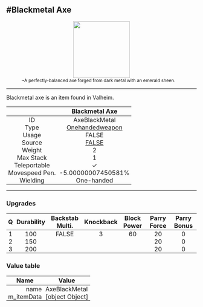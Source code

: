 <meta property="og:title" content="Blackmetal Axe - MoreValheim" /><meta property="og:type" content="website" /><meta property="og:image" content="/assets/blackmetal_axe.png" /><meta property="og:description" content="Blackmetal Axe is an item found in Valheim." /><meta name="theme-color" content="#546D78"><meta name="twitter:card" content="summary_large_image">
#Blackmetal Axe
-------------
<style>img {width:20px;}.tb {width:150px;display: block;margin-left: auto;margin-right: auto;}</style>

<style>.md-typeset table:not([class]) th:not([align]) {min-width:unset!important;}</style>
<style>td{padding:0em 0.3em!important;text-align:center!important;border-left:.05rem solid var(--md-default-fg-color--lightest)}</style>

<style>th{padding:0.1em 0.3em!important;text-align:center!important;font-weight:bold}</style>

<style>pre{text-align:right!important}</style>
<style>table tr td:first-child {border-left: 0;};</style>

<figure><img src="/assets/blackmetal_axe.png" class="tb" /><figcaption><small>~A perfectly-balanced axe forged from dark metal with an emerald sheen.</small></figcaption></figure>

-------------

Blackmetal axe is an item found in Valheim.

|        | Blackmetal Axe              |
| ----------- | ------------------------------------ |
| ID |AxeBlackMetal
| Type | [Onehandedweapon](../../types/onehandedweapon)
| Usage | FALSE<br>
| Source | [FALSE](../../items/false)
| Weight | 2 |
| Max Stack | 1 |
| Teleportable | ✓
| Movespeed Pen. | -5.00000007450581%
| Wielding | One-handed


-------------

### Upgrades
| Q | Durability | Backstab Multi. | Knockback | Block Power | Parry Force | Parry Bonus
| - | - | - | - | - | - | - 
1 | 100 | FALSE | 3 | 60 | 20 | 0 | 2 | 
 | 2 | 150 |  |  |  | 20 | 0 |  | 
 | 3 | 200 |  |  |  | 20 | 0 |  | 


### Value table
| Name | Value
| - | - |
| <div style="text-align:right">name</div> | <div style="text-align:left">AxeBlackMetal</div> | 
| <div style="text-align:right">m_itemData</div> | <div style="text-align:left">[object Object]</div> | 